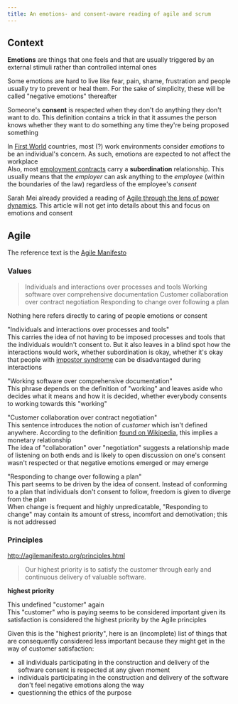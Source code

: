 ```yaml
---
title: An emotions- and consent-aware reading of agile and scrum
---
```


## Context

**Emotions** are things that one feels and that are usually triggered by an external stimuli rather than controlled internal ones

Some emotions are hard to live like fear, pain, shame, frustration and people usually try to prevent or heal them. For the sake of simplicity, these will be called "negative emotions" thereafter

Someone's **consent** is respected when they don't do anything they don't want to do. This definition contains a trick in that it assumes the person knows whether they want to do something any time they're being proposed something

In [First World](https://en.wikipedia.org/wiki/First_World_privilege) countries, most (?) work environments consider *emotions* to be an individual's concern. As such, emotions are expected to not affect the workplace\
Also, most [employment contracts](https://en.wikipedia.org/wiki/Employment_contract) carry a **subordination** relationship. This usually means that the *employer* can ask anything to the *employee* (within the boundaries of the law) regardless of the employee's *consent*


Sarah Mei already provided a reading of [Agile through the lens of power dynamics](https://www.youtube.com/watch?v=YL-6RCTywbc). This article will not get into details about this and focus on emotions and consent


## Agile

The reference text is the [Agile Manifesto](https://agilemanifesto.org/)

### Values

> Individuals and interactions over processes and tools
> Working software over comprehensive documentation
> Customer collaboration over contract negotiation
> Responding to change over following a plan

Nothing here refers directly to caring of people emotions or consent

"Individuals and interactions over processes and tools"\
This carries the idea of not having to be imposed processes and tools that the individuals wouldn't consent to. But it also leaves in a blind spot how the interactions would work, whether subordination is okay, whether it's okay that people with [impostor syndrome](https://en.wikipedia.org/wiki/Impostor_syndrome) can be disadvantaged during interactions

"Working software over comprehensive documentation"\
This phrase depends on the definition of "working" and leaves aside who decides what it means and how it is decided, whether everybody consents to working towards this "working"

"Customer collaboration over contract negotiation"\
This sentence introduces the notion of *customer* which isn't defined anywhere. According to the definition [found on Wikipedia](https://en.wikipedia.org/wiki/Customer), this implies a monetary relationship\
The idea of "collaboration" over "negotiation" suggests a relationship made of listening on both ends and is likely to open discussion on one's consent wasn't respected or that negative emotions emerged or may emerge

"Responding to change over following a plan"\
This part seems to be driven by the idea of consent. Instead of conforming to a plan that individuals don't consent to follow, freedom is given to diverge from the plan\
When change is frequent and highly unpredicatable, "Responding to change" may contain its amount of stress, incomfort and demotivation; this is not addressed


### Principles 

http://agilemanifesto.org/principles.html

> Our highest priority is to satisfy the customer through early and continuous delivery of valuable software. 

**highest priority**

This undefined "customer" again\
This "customer" who is paying seems to be considered important given its satisfaction is considered the highest priority by the Agile principles

Given this is the "highest priority", here is an (incomplete) list of things that are consequently considered less important because they might get in the way of customer satisfaction: 
- all individuals participating in the construction and delivery of the software consent is respected at any given moment
- individuals participating in the construction and delivery of the software don't feel negative emotions along the way
- questionning the ethics of the purpose 
